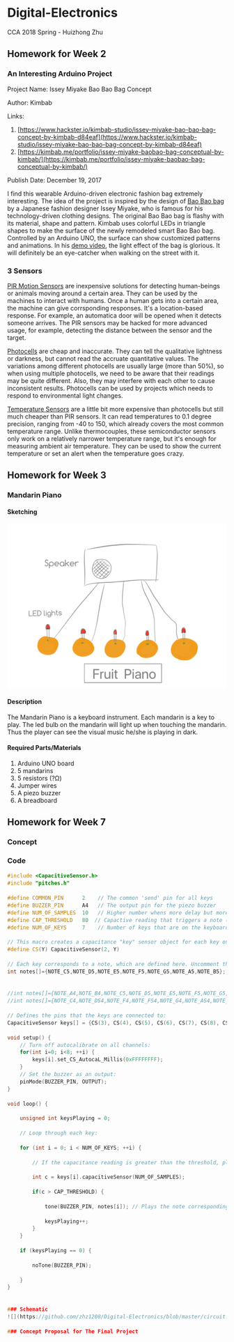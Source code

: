 # Digital-Electronics
CCA 2018 Spring - Huizhong Zhu

## Homework for Week 2

### An Interesting Arduino Project

Project Name: Issey Miyake Bao Bao Bag Concept

Author: Kimbab

Links:

1. [https://www.hackster.io/kimbab-studio/issey-miyake-bao-bao-bag-concept-by-kimbab-d84eaf](https://www.hackster.io/kimbab-studio/issey-miyake-bao-bao-bag-concept-by-kimbab-d84eaf)
1. [https://kimbab.me/portfolio/issey-miyake-baobao-bag-conceptual-by-kimbab/](https://kimbab.me/portfolio/issey-miyake-baobao-bag-conceptual-by-kimbab/)

Publish Date: December 19, 2017

I find this wearable Arduino-driven electronic fashion bag extremely interesting. The idea of the project is inspired by the design of [Bao Bao bag](https://www.isseymiyake.com/en/brands/baobao) by a Japanese fashion designer Issey Miyake, who is famous for his technology-driven clothing designs. The original Bao Bao bag is flashy with its material, shape and pattern. Kimbab uses colorful LEDs in triangle shapes to make the surface of the newly remodeled smart Bao Bao bag. Controlled by an Arduino UNO, the surface can show customized patterns and animations. In his [demo video](https://youtu.be/EZ4qKqp91Pk), the light effect of the bag is glorious. It will definitely be an eye-catcher when walking on the street with it.

### 3 Sensors

[PIR Motion Sensors](https://learn.adafruit.com/pir-passive-infrared-proximity-motion-sensor/) are inexpensive solutions for detecting human-beings or animals moving around a certain area. They can be used by the machines to interact with humans. Once a human gets into a certain area, the machine can give corrsponding responses. It's a location-based response. For example, an automatica door will be opened when it detects someone arrives. The PIR sensors may be hacked for more advanced usage, for example, detecting the distance between the sensor and the target.

[Photocells](https://learn.adafruit.com/photocells) are cheap and inaccurate. They can tell the qualitative lightness or darkness, but cannot read the accruate quantitative values. The variations among different photocells are usually large (more than 50%), so when using multiple photocells, we need to be aware that their readings may be quite different. Also, they may interfere with each other to cause inconsistent results. Photocells can be used by projects which needs to respond to environmental light changes.

[Temperature Sensors](https://learn.adafruit.com/tmp36-temperature-sensor) are a little bit more expensive than photocells but still much cheaper than PIR sensors. It can read temperatures to 0.1 degree precision, ranging from -40 to 150, which already covers the most common temperature range. Unlike thermocouples, these semiconductor sensors only work on a relatively narrower temperature range, but it's enough for measuring ambient air temperature. They can be used to show the current temperature or set an alert when the temperature goes crazy.


## Homework for Week 3

### Mandarin Piano

#### Sketching
![](https://github.com/zhz1208/Digital-Electronics/blob/master/PNG%20image-321ADD91BD44-1.png)

#### Description

The Mandarin Piano is a keyboard instrument. Each mandarin is a key to play. The led bulb on the mandarin will light up when touching the mandarin. Thus the player can see the visual music he/she is playing in dark.

#### Required Parts/Materials

1. Arduino UNO board
2. 5 mandarins
3. 5 resistors (?Ω)
4. Jumper wires
5. A piezo buzzer
6. A breadboard

## Homework for Week 7

### Concept


### Code

```C++
#include <CapacitiveSensor.h>
#include "pitches.h"

#define COMMON_PIN      2    // The common 'send' pin for all keys
#define BUZZER_PIN      A4   // The output pin for the piezo buzzer
#define NUM_OF_SAMPLES  10   // Higher number whens more delay but more consistent readings
#define CAP_THRESHOLD   80  // Capactive reading that triggers a note (adjust to fit your needs)
#define NUM_OF_KEYS     7    // Number of keys that are on the keyboard

// This macro creates a capacitance "key" sensor object for each key on the piano keyboard:
#define CS(Y) CapacitiveSensor(2, Y)

// Each key corresponds to a note, which are defined here. Uncomment the scale that you want to use:
int notes[]={NOTE_C5,NOTE_D5,NOTE_E5,NOTE_F5,NOTE_G5,NOTE_A5,NOTE_B5}; // C-Major scale


//int notes[]={NOTE_A4,NOTE_B4,NOTE_C5,NOTE_D5,NOTE_E5,NOTE_F5,NOTE_G5,NOTE_A5}; // A-Minor scale
//int notes[]={NOTE_C4,NOTE_DS4,NOTE_F4,NOTE_FS4,NOTE_G4,NOTE_AS4,NOTE_C5,NOTE_DS5}; // C Blues scale

// Defines the pins that the keys are connected to:
CapacitiveSensor keys[] = {CS(3), CS(4), CS(5), CS(6), CS(7), CS(8), CS(9)};

void setup() { 
    // Turn off autocalibrate on all channels:
    for(int i=0; i<8; ++i) {
        keys[i].set_CS_AutocaL_Millis(0xFFFFFFFF);
    }
    // Set the buzzer as an output:
    pinMode(BUZZER_PIN, OUTPUT); 
}

void loop() {

    unsigned int keysPlaying = 0;

    // Loop through each key:

    for (int i = 0; i < NUM_OF_KEYS; ++i) {

        // If the capacitance reading is greater than the threshold, play a note:

        int c = keys[i].capacitiveSensor(NUM_OF_SAMPLES);

        if(c > CAP_THRESHOLD) {

            tone(BUZZER_PIN, notes[i]); // Plays the note corresponding to the key pressed

            keysPlaying++;
        }
    }

    if (keysPlaying == 0) {

        noTone(BUZZER_PIN);

    }
}


### Schematic
![](https://github.com/zhz1208/Digital-Electronics/blob/master/circuit.jpg)

### Concept Proposal for The Final Project







